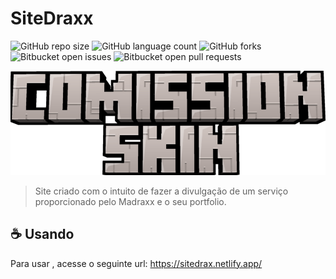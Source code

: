 # SiteDraxx

![GitHub repo size](https://img.shields.io/github/repo-size/iuricode/README-template?style=for-the-badge)
![GitHub language count](https://img.shields.io/github/languages/count/iuricode/README-template?style=for-the-badge)
![GitHub forks](https://img.shields.io/github/forks/iuricode/README-template?style=for-the-badge)
![Bitbucket open issues](https://img.shields.io/bitbucket/issues/iuricode/README-template?style=for-the-badge)
![Bitbucket open pull requests](https://img.shields.io/bitbucket/pr-raw/iuricode/README-template?style=for-the-badge)

<img src="https://github.com/LucasGuerega/SiteDraxx/blob/main/src/assets/images/draxx/image01.png" alt="Exemplo imagem">

> Site criado com o intuito de fazer a divulgação de um serviço proporcionado pelo Madraxx e o seu portfolio.

## ☕ Usando <SiteDraxx>

Para usar <SiteDraxx>, acesse o seguinte url: https://sitedrax.netlify.app/

